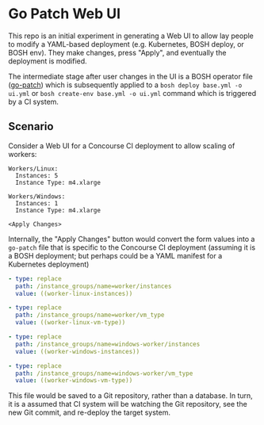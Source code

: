 # Go Patch Web UI

This repo is an initial experiment in generating a Web UI to allow lay people to modify a YAML-based deployment (e.g. Kubernetes, BOSH deploy, or BOSH env). They make changes, press "Apply", and eventually the deployment is modified.

The intermediate stage after user changes in the UI is a BOSH operator file ([go-patch](https://github.com/cppforlife/go-patch)) which is subsequently applied to a `bosh deploy base.yml -o ui.yml` or `bosh create-env base.yml -o ui.yml` command which is triggered by a CI system. 

## Scenario

Consider a Web UI for a Concourse CI deployment to allow scaling of workers:

```
Workers/Linux:
  Instances: 5
  Instance Type: m4.xlarge

Workers/Windows:
  Instances: 1
  Instance Type: m4.xlarge

<Apply Changes>
```

Internally, the "Apply Changes" button would convert the form values into a `go-patch` file that is specific to the Concourse CI deployment (assuming it is a BOSH deployment; but perhaps could be a YAML manifest for a Kubernetes deployment)

```yaml
- type: replace
  path: /instance_groups/name=worker/instances
  value: ((worker-linux-instances))

- type: replace
  path: /instance_groups/name=worker/vm_type
  value: ((worker-linux-vm-type))

- type: replace
  path: /instance_groups/name=windows-worker/instances
  value: ((worker-windows-instances))

- type: replace
  path: /instance_groups/name=windows-worker/vm_type
  value: ((worker-windows-vm-type))
```

This file would be saved to a Git repository, rather than a database. In turn, it is a assumed that CI system will be watching the Git repository, see the new Git commit, and re-deploy the target system.
